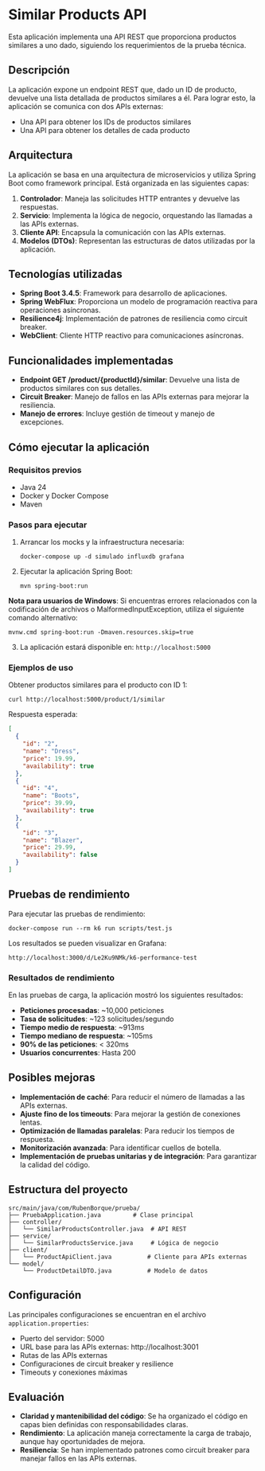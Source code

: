 # Similar Products API

Esta aplicación implementa una API REST que proporciona productos similares a uno dado, siguiendo los requerimientos de la prueba técnica.

## Descripción

La aplicación expone un endpoint REST que, dado un ID de producto, devuelve una lista detallada de productos similares a él. Para lograr esto, la aplicación se comunica con dos APIs externas:
- Una API para obtener los IDs de productos similares
- Una API para obtener los detalles de cada producto

## Arquitectura

La aplicación se basa en una arquitectura de microservicios y utiliza Spring Boot como framework principal. Está organizada en las siguientes capas:

1. **Controlador**: Maneja las solicitudes HTTP entrantes y devuelve las respuestas.
2. **Servicio**: Implementa la lógica de negocio, orquestando las llamadas a las APIs externas.
3. **Cliente API**: Encapsula la comunicación con las APIs externas.
4. **Modelos (DTOs)**: Representan las estructuras de datos utilizadas por la aplicación.

## Tecnologías utilizadas

- **Spring Boot 3.4.5**: Framework para desarrollo de aplicaciones.
- **Spring WebFlux**: Proporciona un modelo de programación reactiva para operaciones asíncronas.
- **Resilience4j**: Implementación de patrones de resiliencia como circuit breaker.
- **WebClient**: Cliente HTTP reactivo para comunicaciones asíncronas.

## Funcionalidades implementadas

- **Endpoint GET /product/{productId}/similar**: Devuelve una lista de productos similares con sus detalles.
- **Circuit Breaker**: Manejo de fallos en las APIs externas para mejorar la resiliencia.
- **Manejo de errores**: Incluye gestión de timeout y manejo de excepciones.

## Cómo ejecutar la aplicación

### Requisitos previos

- Java 24
- Docker y Docker Compose
- Maven

### Pasos para ejecutar

1. Arrancar los mocks y la infraestructura necesaria:
   ```
   docker-compose up -d simulado influxdb grafana
   ```

2. Ejecutar la aplicación Spring Boot:
   ```
   mvn spring-boot:run
   ```
**Nota para usuarios de Windows**: Si encuentras errores relacionados con la codificación de archivos o MalformedInputException, utiliza el siguiente comando alternativo: 
   ```
   mvnw.cmd spring-boot:run -Dmaven.resources.skip=true
   ```

3. La aplicación estará disponible en: `http://localhost:5000`

### Ejemplos de uso

Obtener productos similares para el producto con ID 1:
```
curl http://localhost:5000/product/1/similar
```

Respuesta esperada:
```json
[
  {
    "id": "2",
    "name": "Dress",
    "price": 19.99,
    "availability": true
  },
  {
    "id": "4",
    "name": "Boots",
    "price": 39.99,
    "availability": true
  },
  {
    "id": "3",
    "name": "Blazer",
    "price": 29.99,
    "availability": false
  }
]
```

## Pruebas de rendimiento

Para ejecutar las pruebas de rendimiento:

```
docker-compose run --rm k6 run scripts/test.js
```

Los resultados se pueden visualizar en Grafana:
```
http://localhost:3000/d/Le2Ku9NMk/k6-performance-test
```

### Resultados de rendimiento

En las pruebas de carga, la aplicación mostró los siguientes resultados:

- **Peticiones procesadas**: ~10,000 peticiones
- **Tasa de solicitudes**: ~123 solicitudes/segundo
- **Tiempo medio de respuesta**: ~913ms
- **Tiempo mediano de respuesta**: ~105ms
- **90% de las peticiones**: < 320ms
- **Usuarios concurrentes**: Hasta 200

## Posibles mejoras

- **Implementación de caché**: Para reducir el número de llamadas a las APIs externas.
- **Ajuste fino de los timeouts**: Para mejorar la gestión de conexiones lentas.
- **Optimización de llamadas paralelas**: Para reducir los tiempos de respuesta.
- **Monitorización avanzada**: Para identificar cuellos de botella.
- **Implementación de pruebas unitarias y de integración**: Para garantizar la calidad del código.

## Estructura del proyecto

```
src/main/java/com/RubenBorque/prueba/
├── PruebaApplication.java         # Clase principal
├── controller/
│   └── SimilarProductsController.java  # API REST
├── service/
│   └── SimilarProductsService.java     # Lógica de negocio
├── client/
│   └── ProductApiClient.java          # Cliente para APIs externas
└── model/
    └── ProductDetailDTO.java          # Modelo de datos
```

## Configuración

Las principales configuraciones se encuentran en el archivo `application.properties`:

- Puerto del servidor: 5000
- URL base para las APIs externas: http://localhost:3001
- Rutas de las APIs externas
- Configuraciones de circuit breaker y resilience
- Timeouts y conexiones máximas

## Evaluación

- **Claridad y mantenibilidad del código**: Se ha organizado el código en capas bien definidas con responsabilidades claras.
- **Rendimiento**: La aplicación maneja correctamente la carga de trabajo, aunque hay oportunidades de mejora.
- **Resiliencia**: Se han implementado patrones como circuit breaker para manejar fallos en las APIs externas.